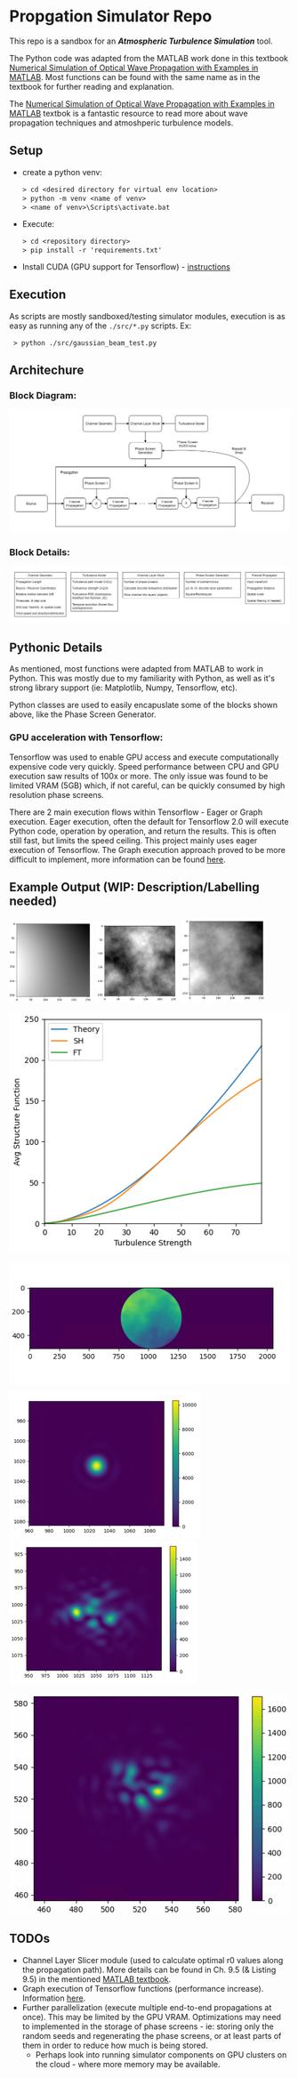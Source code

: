 # Propgation Simulator Repo #

This repo is a sandbox for an ___Atmospheric Turbulence Simulation___ tool. 

The Python code was adapted from the MATLAB work done in this textbook [Numerical Simulation of Optical Wave Propagation with Examples in MATLAB](https://spie.org/Publications/Book/866274?SSO=1). Most functions can be found with the same name as in the textbook for further reading and explanation.

The [Numerical Simulation of Optical Wave Propagation with Examples in MATLAB](https://spie.org/Publications/Book/866274?SSO=1) textbok is a fantastic resource to read more about wave propagation techniques and atmoshperic turbulence models.


## Setup ##
 - create a python venv:
    ```
    > cd <desired directory for virtual env location>
    > python -m venv <name of venv>
    > <name of venv>\Scripts\activate.bat
    ```
 - Execute:
    ```
    > cd <repository directory>
    > pip install -r 'requirements.txt'
    ```
 - Install CUDA (GPU support for Tensorflow) - [instructions](https://tensorflow-object-detection-api-tutorial.readthedocs.io/en/latest/install.html#gpu-support-optional)


## Execution ##

As scripts are mostly sandboxed/testing simulator modules, execution is as easy as running any of the `./src/*.py` scripts. Ex: 
```
 > python ./src/gaussian_beam_test.py   
```

## Architechure ##

### Block Diagram: ###

![block diagram](./images/SimplifiedTurbulenceBlockDiagram.png)

### Block Details: ###

![block details](./images/TurbulenceBlockDiagramIndexTables.png)


## Pythonic Details ##

As mentioned, most functions were adapted from MATLAB to work in Python. This was mostly due to my familiarity with Python, as well as it's strong library support (ie: Matplotlib, Numpy, Tensorflow, etc).

Python classes are used to easily encapuslate some of the blocks shown above, like the Phase Screen Generator.

### GPU acceleration with Tensorflow: ###

Tensorflow was used to enable GPU access and execute computationally expensive code very quickly. Speed performance between CPU and GPU execution saw results of 100x or more. The only issue was found to be limited VRAM (5GB) which, if not careful, can be quickly consumed by high resolution phase screens.

There are 2 main execution flows within Tensorflow - Eager or Graph execution. Eager execution, often the default for Tensorflow 2.0 will execute Python code, operation by operation, and return the results. This is often still fast, but limits the speed ceiling. This project mainly uses eager execution of Tensorflow. The Graph execution approach proved to be more difficult to implement, more information can be found [here](https://www.tensorflow.org/guide/intro_to_graphs).


## Example Output (WIP: Description/Labelling needed) ##

<span>
<img src="./images/lowfreq.png" width="30%">
<img src="./images/highfreq.png" width="30%">
<img src="./images/phasescreen.png" width="30%">
</span>

![low/no turbulence](./images/phaseScreenStats.png)

![low/no turbulence](./images/frozen_flow_rect.gif)

![low/no turbulence](./images/noTurbulence.png)
![low/no turbulence](./images/mildTurbulence.png)

![low/no turbulence](./images/animation_focused.gif)


## TODOs ##
 - Channel Layer Slicer module (used to calculate optimal r0 values along the propagation path). More details can be found in Ch. 9.5 (& Listing 9.5) in the mentioned [MATLAB textbook](https://spie.org/Publications/Book/866274?SSO=1).
 - Graph execution of Tensorflow functions (performance increase). Information [here](https://www.tensorflow.org/guide/intro_to_graphs).
 - Further parallelization (execute multiple end-to-end propagations at once). This may be limited by the GPU VRAM. Optimizations may need to implemented in the storage of phase screens - ie: storing only the random seeds and regenerating the phase screens, or at least parts of them in order to reduce how much is being stored.
    - Perhaps look into running simulator components on GPU clusters on the cloud - where more memory may be available.
